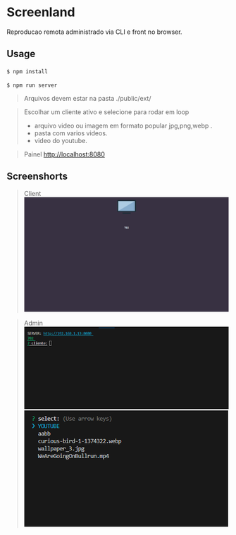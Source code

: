 
# Screenland

Reproducao remota administrado via CLI e front no browser. 

## Usage

`$ npm install ` 

`$ npm run server` 

> Arquivos devem estar na pasta ./public/ext/

> Escolhar um cliente ativo  e selecione  para rodar em loop
> * arquivo video ou imagem em formato popular jpg,png,webp .
> * pasta com varios videos.
> * video do youtube.


> Painel
[http://localhost:8080](http://localhost:8080)
## Screenshorts

> Client \
![client](client.png "img client painel")


> Admin \
![admin](admin.png "img admin painel")
![admin](admin2.png "img admin2 painel")
